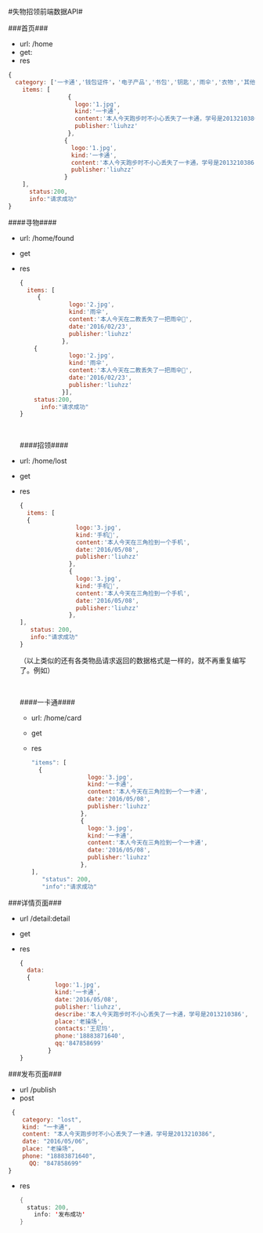 
#失物招领前端数据API#

###首页###

- url: /home
- get:
- res

``` javascript
{
  category: ['一卡通','钱包证件'，'电子产品','书包','钥匙','雨伞','衣物','其他'],
    items: [
     			 {
                   logo:'1.jpg',
                   kind:'一卡通',
                   content:'本人今天跑步时不小心丢失了一卡通，学号是2013210386'，    					   date:'2016/04/29',
                   publisher:'liuhzz'
                 },
                {
                  logo:'1.jpg',
                  kind:'一卡通',
                  content:'本人今天跑步时不小心丢失了一卡通，学号是2013210386'，				              date:'2016/04/29',
                  publisher:'liuhzz'
                } 
    ],
      status:200,
      info:"请求成功" 
}
```

####寻物####

- url: /home/found

- get

- res

  ``` javascript
  {
    items: [
       {
                logo:'2.jpg',
                kind:'雨伞',
                content:'本人今天在二教丢失了一把雨伞🌂',
                date:'2016/02/23',
                publisher:'liuhzz'
              },
      {
                logo:'2.jpg',
                kind:'雨伞',
                content:'本人今天在二教丢失了一把雨伞🌂',
                date:'2016/02/23',
                publisher:'liuhzz'
              }],
      status:200,
        info:"请求成功"
  }
  ```

  ​

  ####招领####

- url: /home/lost

- get

- res

  ``` javascript
  {
    items: [
    {
                  logo:'3.jpg',
                  kind:'手机📱',
                  content:'本人今天在三角捡到一个手机',
                  date:'2016/05/08',
                  publisher:'liuhzz'
                },
                {
                  logo:'3.jpg',
                  kind:'手机📱',
                  content:'本人今天在三角捡到一个手机',
                  date:'2016/05/08',
                  publisher:'liuhzz'
                },
  ],
     status: 200,
     info:"请求成功"
  }
  ```

  （以上类似的还有各类物品请求返回的数据格式是一样的，就不再重复编写了。例如）

  ​

  ####一卡通####

  - url: /home/card

  - get

  - res

    ``` javascript
    "items": [
      {
                    logo:'3.jpg',
                    kind:'一卡通',
                    content:'本人今天在三角捡到一个一卡通',
                    date:'2016/05/08',
                    publisher:'liuhzz'
                  },
                  {
                    logo:'3.jpg',
                    kind:'一卡通',
                    content:'本人今天在三角捡到一个一卡通',
                    date:'2016/05/08',
                    publisher:'liuhzz'
                  },
    ],
       "status": 200,
       "info":"请求成功"
    ```



###详情页面###

- url  /detail:detail

- get

- res

  ``` javascript
  { 
    data: 
    {
            logo:'1.jpg',
            kind:'一卡通',
            date:'2016/05/08',
            publisher:'liuhzz',
            describe:'本人今天跑步时不小心丢失了一卡通，学号是2013210386',
            place:'老操场',
            contacts:'王尼玛',
            phone:'18883871640',
            qq:'847858699'
          }
  }
  ```



###发布页面###

- url /publish
- post

``` javascript
 {
  	category: "lost",
    kind: "一卡通", 
    content: "本人今天跑步时不小心丢失了一卡通，学号是2013210386",
    date: "2016/05/06",
    place: "老操场",
    phone: "18883871640",
      QQ: "847858699"
}
```

- res

  ``` java
  {
    status: 200,
      info: '发布成功'
  }
  ```

  ​